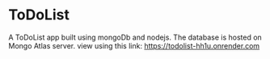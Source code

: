 # ToDoList
 A ToDoList app built using mongoDb and nodejs.
 The database is hosted on Mongo Atlas server.
 view using this link: https://todolist-hh1u.onrender.com
